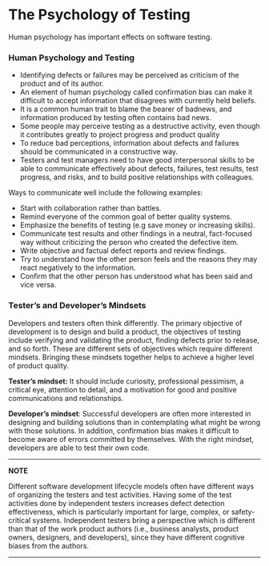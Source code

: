 # The Psychology of Testing 

Human psychology has important effects on software testing.

### Human Psychology and Testing 

- Identifying defects or failures may be perceived as criticism of the product and of its author. 
- An element of human psychology called confirmation bias can make it difficult to accept information that disagrees with currently held beliefs. 
- It is a common human trait to blame the bearer of badnews, and information produced by testing often contains bad news.
- Some people may perceive testing as a destructive activity, even though it contributes greatly to project progress and product quality 
- To reduce bad perceptions, information about defects and failures should be communicated in a constructive way. 
- Testers and test managers need to have good interpersonal skills to be able to communicate effectively
about defects, failures, test results, test progress, and risks, and to build positive relationships with
colleagues. 

Ways to communicate well include the following examples: 
- Start with collaboration rather than battles. 
- Remind everyone of the common goal of better quality systems. 
- Emphasize the benefits of testing (e.g save money or increasing skills). 
- Communicate test results and other findings in a neutral, fact-focused way without criticizing the
person who created the defective item. 
- Write objective and factual defect reports and review findings.
- Try to understand how the other person feels and the reasons they may react negatively to the
information.
- Confirm that the other person has understood what has been said and vice versa.

### Tester’s and Developer’s Mindsets 

Developers and testers often think differently. The primary objective of development is to design and build
a product, the objectives of testing include verifying and validating the product,
finding defects prior to release, and so forth. These are different sets of objectives which require different
mindsets. Bringing these mindsets together helps to achieve a higher level of product quality.

**Tester’s mindset:** It should include curiosity, professional pessimism, a critical eye, attention to
detail, and a motivation for good and positive communications and relationships. 

**Developer’s mindset**: Successful developers are often more interested in designing and building solutions 
than in contemplating what might be wrong with those solutions. In addition, confirmation bias makes it difficult to become aware of errors committed
by themselves. With the right mindset, developers are able to test their own code. 

---
**NOTE**

Different software development lifecycle models often have different ways of organizing the testers and test activities. Having some of the
test activities done by independent testers increases defect detection effectiveness, which is particularly
important for large, complex, or safety-critical systems. Independent testers bring a perspective which is
different than that of the work product authors (i.e., business analysts, product owners, designers, and
developers), since they have different cognitive biases from the authors. 

---
